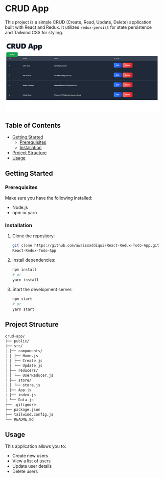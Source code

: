 # CRUD App 

This project is a simple CRUD (Create, Read, Update, Delete) application built with React and Redux. It utilizes `redux-persist` for state persistence and Tailwind CSS for styling.

<img src="./Annotation 2024-07-15 234231.png" />

## Table of Contents

- [Getting Started](#getting-started)
  - [Prerequisites](#prerequisites)
  - [Installation](#installation)
- [Project Structure](#project-structure)
- [Usage](#usage)

## Getting Started

### Prerequisites

Make sure you have the following installed:

- Node.js
- npm or yarn

### Installation

1. Clone the repository:
    ```bash
    git clone https://github.com/awaissaddiqui/React-Redux-Todo-App.git
    React-Redux-Todo-App
    ```

2. Install dependencies:
    ```bash
    npm install
    # or
    yarn install
    ```

3. Start the development server:
    ```bash
    npm start
    # or
    yarn start
    ```

## Project Structure
```
crud-app/
├── public/
├── src/
│ ├── components/
│ │ ├── Home.js
│ │ ├── Create.js
│ │ └── Update.js
│ ├── reducers/
│ │ └── UserReducer.js
│ ├── store/
│ │ └── store.js
│ ├── App.js
│ ├── index.js
│ └── Data.js
├── .gitignore
├── package.json
├── tailwind.config.js
└── README.md
```

## Usage

This application allows you to:

- Create new users
- View a list of users
- Update user details
- Delete users